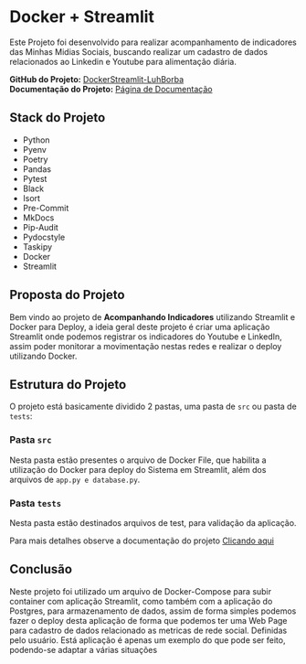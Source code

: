 # Docker + Streamlit

Este Projeto foi desenvolvido para realizar acompanhamento de indicadores das Minhas Midias Sociais, buscando realizar um cadastro de dados relacionados ao Linkedin e Youtube para alimentação diária.

**GitHub do Projeto:** [DockerStreamlit-LuhBorba](https://github.com/luhborba/docker_streamlit_app)<br>
**Documentação do Projeto:**  [Página de Documentação](https://luhborba.github.io/docker_streamlit_app/)

## Stack do Projeto

- Python
- Pyenv
- Poetry
- Pandas
- Pytest
- Black
- Isort
- Pre-Commit
- MkDocs
- Pip-Audit
- Pydocstyle
- Taskipy
- Docker
- Streamlit

## Proposta do Projeto


Bem vindo ao projeto de **Acompanhando Indicadores** utilizando Streamlit e Docker para Deploy, a ideia geral deste projeto é criar uma aplicação Streamlit onde podemos registrar os indicadores do Youtube e LinkedIn, assim poder monitorar a movimentação nestas redes e realizar o deploy utilizando Docker.


## Estrutura do Projeto

O projeto está basicamente dividido 2 pastas, uma pasta de `src` ou pasta de `tests`:

### Pasta `src`

Nesta pasta estão presentes o arquivo de Docker File, que habilita a utilização do Docker para deploy do Sistema em Streamlit, além dos arquivos de `app.py e database.py`.

### Pasta `tests`

Nesta pasta estão destinados arquivos de test, para validação da aplicação.

Para mais detalhes observe a documentação do projeto [Clicando aqui](https://luhborba.github.io/docker_streamlit_app/)

## Conclusão

Neste projeto foi utilizado um arquivo de Docker-Compose para subir container com aplicação Streamlit, como também com a aplicação do Postgres, para armazenamento de dados, assim de forma simples podemos fazer o deploy desta aplicação de forma que podemos ter uma Web Page para cadastro de dados relacionado as metricas de rede social. Definidas pelo usuário. Está aplicação é apenas um exemplo do que pode ser feito, podendo-se adaptar a várias situações